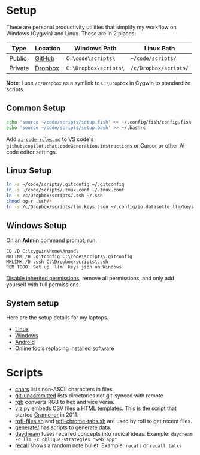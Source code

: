 # Setup

These are personal productivity utilities that simplify my workflow on Windows (Cygwin) and Linux. These are in 2 places:

| Type    | Location                                         | Windows Path          | Linux Path            |
| ------- | ------------------------------------------------ | --------------------- | --------------------- |
| Public  | [GitHub](https://github.com/sanand0/scripts)     | `C:\code\scripts\`    | `~/code/scripts/`     |
| Private | [Dropbox](https://www.dropbox.com/home/scripts/) | `C:\Dropbox\scripts\` | `/c/Dropbox/scripts/` |

**Note**: I use `/c/Dropbox` as a symlink to `C:\Dropbox` in Cygwin to standardize scripts.

## Common Setup

```bash
echo 'source ~/code/scripts/setup.fish' >> ~/.config/fish/config.fish
echo 'source ~/code/scripts/setup.bash' >> ~/.bashrc
```

Add [`ai-code-rules.md`](ai-code-rules.md) to VS code's `github.copilot.chat.codeGeneration.instructions` or Cursor or other AI code editor settings.

## Linux Setup

```bash
ln -s ~/code/scripts/.gitconfig ~/.gitconfig
ln -s ~/code/scripts/.tmux.conf ~/.tmux.conf
ln -s /c/Dropbox/scripts/.ssh ~/.ssh
chmod og-r .ssh/*
ln -s /c/Dropbox/scripts/llm.keys.json ~/.config/io.datasette.llm/keys.json
```

## Windows Setup

On an **Admin** command prompt, run:

```
CD /D C:\cygwin\home\Anand\
MKLINK /H .gitconfig C:\code\scripts\.gitconfig
MKLINK /D .ssh C:\Dropbox\scripts\.ssh
REM TODO: Set up `llm` keys.json on Windows
```

[Disable inherited permissions](https://stackoverflow.com/a/58275268/100904), remove all permissions,
and only add yourself with full permissions.

## System setup

Here are the setup details for my laptops.

- [Linux](setup/linux.md)
- [Windows](setup/windows.md)
- [Android](setup/android.md)
- [Online tools](setup/online.md) replacing installed software

# Scripts

- [chars](chars) lists non-ASCII characters in files.
- [git-uncommitted](git-uncommitted) lists directories not git-synced with remote
- [rgb](rgb) converts RGB to hex and vice versa.
- [viz.py](viz.py) embeds CSV files a HTML templates. This is the script that started [Gramener](http://gramener.com/) in 2011.
- [rofi-files.sh](rofi-files.sh) and [rofi-chrome-tabs.sh](rofi-chrome-tabs.sh) are used by rofi to get recent files.
- [generate/](generate/) has scripts to generate data.
- [daydream](daydream) fuses recalled concepts into radical ideas. Example: `daydream -c llm -c oblique-strategies "web app"`
- [recall](recall) shows a random note bullet. Example: `recall` or `recall talks`
